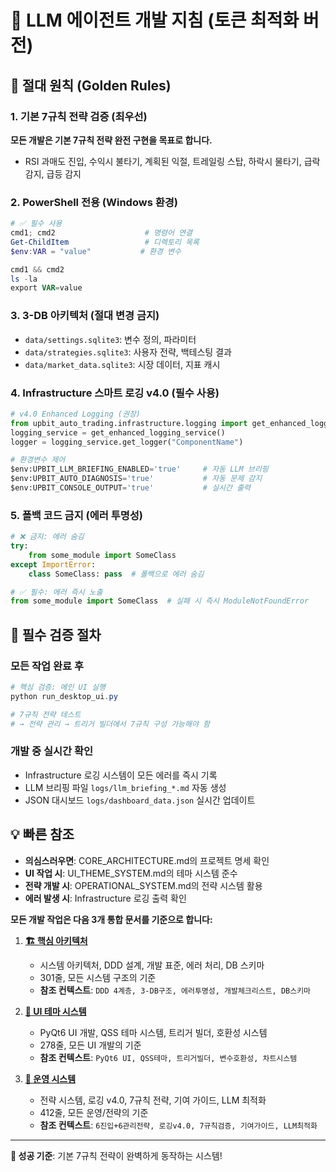 # 🤖 LLM 에이전트 개발 지침 (토큰 최적화 버전)

## 🎯 절대 원칙 (Golden Rules)

### 1. 기본 7규칙 전략 검증 (최우선)
**모든 개발은 기본 7규칙 전략 완전 구현을 목표로 합니다.**
- RSI 과매도 진입, 수익시 불타기, 계획된 익절, 트레일링 스탑, 하락시 물타기, 급락 감지, 급등 감지

### 2. PowerShell 전용 (Windows 환경)
```powershell
# ✅ 필수 사용
cmd1; cmd2                    # 명령어 연결
Get-ChildItem                 # 디렉토리 목록
$env:VAR = "value"           # 환경 변수

cmd1 && cmd2
ls -la
export VAR=value
```

### 3. 3-DB 아키텍처 (절대 변경 금지)
- `data/settings.sqlite3`: 변수 정의, 파라미터
- `data/strategies.sqlite3`: 사용자 전략, 백테스팅 결과
- `data/market_data.sqlite3`: 시장 데이터, 지표 캐시

### 4. Infrastructure 스마트 로깅 v4.0 (필수 사용)
```python
# v4.0 Enhanced Logging (권장)
from upbit_auto_trading.infrastructure.logging import get_enhanced_logging_service
logging_service = get_enhanced_logging_service()
logger = logging_service.get_logger("ComponentName")

# 환경변수 제어
$env:UPBIT_LLM_BRIEFING_ENABLED='true'     # 자동 LLM 브리핑
$env:UPBIT_AUTO_DIAGNOSIS='true'           # 자동 문제 감지
$env:UPBIT_CONSOLE_OUTPUT='true'           # 실시간 출력
```

### 5. 폴백 코드 금지 (에러 투명성)
```python
# ❌ 금지: 에러 숨김
try:
    from some_module import SomeClass
except ImportError:
    class SomeClass: pass  # 폴백으로 에러 숨김

# ✅ 필수: 에러 즉시 노출
from some_module import SomeClass  # 실패 시 즉시 ModuleNotFoundError
```

## 🔧 필수 검증 절차

### 모든 작업 완료 후
```powershell
# 핵심 검증: 메인 UI 실행
python run_desktop_ui.py

# 7규칙 전략 테스트
# → 전략 관리 → 트리거 빌더에서 7규칙 구성 가능해야 함
```

### 개발 중 실시간 확인
- Infrastructure 로깅 시스템이 모든 에러를 즉시 기록
- LLM 브리핑 파일 `logs/llm_briefing_*.md` 자동 생성
- JSON 대시보드 `logs/dashboard_data.json` 실시간 업데이트

## 💡 빠른 참조

- **의심스러우면**: CORE_ARCHITECTURE.md의 프로젝트 명세 확인
- **UI 작업 시**: UI_THEME_SYSTEM.md의 테마 시스템 준수
- **전략 개발 시**: OPERATIONAL_SYSTEM.md의 전략 시스템 활용
- **에러 발생 시**: Infrastructure 로깅 출력 확인

**모든 개발 작업은 다음 3개 통합 문서를 기준으로 합니다:**

1. **[🏗️ 핵심 아키텍처](../docs/instruction_reference/CORE_ARCHITECTURE.md)**
   - 시스템 아키텍처, DDD 설계, 개발 표준, 에러 처리, DB 스키마
   - 301줄, 모든 시스템 구조의 기준
   - **참조 컨텍스트**: `DDD 4계층, 3-DB구조, 에러투명성, 개발체크리스트, DB스키마`

2. **[🎨 UI 테마 시스템](../docs/instruction_reference/UI_THEME_SYSTEM.md)**
   - PyQt6 UI 개발, QSS 테마 시스템, 트리거 빌더, 호환성 시스템
   - 278줄, 모든 UI 개발의 기준
   - **참조 컨텍스트**: `PyQt6 UI, QSS테마, 트리거빌더, 변수호환성, 차트시스템`

3. **[🚀 운영 시스템](../docs/instruction_reference/OPERATIONAL_SYSTEM.md)**
   - 전략 시스템, 로깅 v4.0, 7규칙 전략, 기여 가이드, LLM 최적화
   - 412줄, 모든 운영/전략의 기준
   - **참조 컨텍스트**: `6진입+6관리전략, 로깅v4.0, 7규칙검증, 기여가이드, LLM최적화`
---

**🎯 성공 기준**: 기본 7규칙 전략이 완벽하게 동작하는 시스템!
